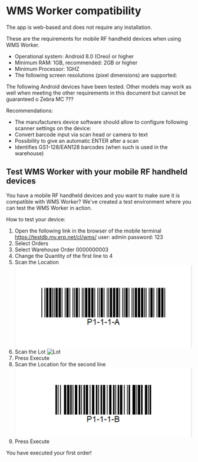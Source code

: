 # WMS Worker compatibility

The app is web-based and does not require any installation. 

These are the requirements for mobile RF handheld devices when using WMS Worker.
- Operational system: Android 8.0 (Oreo) or higher
-	Minimum RAM: 1GB, recommended: 2GB or higher
-	Minimum Processor: 1GHZ
-	The following screen resolutions (pixel dimensions) are supported:

The following Android devices have been tested. Other models may work as well when meeting the other requirements in this document but cannot be guaranteed
o	Zebra MC ???

Recommendations:
- The manufacturers device software should allow to configure following scanner settings on the device:
- Convert barcode input via scan head or camera to text
- Possibility to give an automatic ENTER after a scan
- Identifies GS1-128/EAN128 barcodes (when such is used in the warehouse)

## Test WMS Worker with your mobile RF handheld devices

You have a mobile RF handheld devices and you want to make sure it is compatible with  WMS Worker?
We've created a test environment where you can test the WMS Worker in action.

How to test your device:
1. Open the following link in the browser of the mobile terminal https://testdb.my.erp.net/cl/wms/ 
user: admin
password: 123
2. Select Orders 
3. Select Warehouse Order 0000000003 
4. Change the Quantity of the first line to 4
5. Scan the Location
![Location](pictures/location.png)
6. Scan the Lot
![Lot](pictures/loct.png)
7. Press Execute
8. Scan the Location for the second line
![Location2](pictures/location2.png)
9. Press Execute

You have executed your first order!


